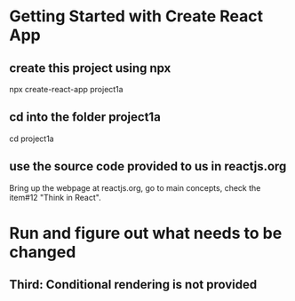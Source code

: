 # Getting Started with Create React App

## create this project using npx

npx create-react-app project1a


## cd into the folder project1a

cd project1a

## use the source code provided to us in reactjs.org

Bring up the webpage at reactjs.org, go to main concepts, check the item#12 "Think in React". 

# Run and figure out what needs to be changed

## Third: Conditional rendering is not provided
